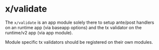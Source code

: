 # x/validate

The `x/validate` is an app module solely there to setup ante/post handlers on an runtime app (via baseapp options) and the tx validator on the runtime/v2 app (via app module). 

Module specific tx validators should be registered on their own modules.
